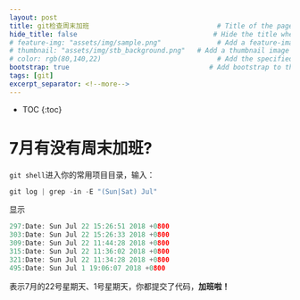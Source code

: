 ```yaml
---
layout: post
title: git检查周末加班                                # Title of the page
hide_title: false                                  # Hide the title when displaying the post, but shown in lists of posts
# feature-img: "assets/img/sample.png"              # Add a feature-image to the post
# thumbnail: "assets/img/stb_background.png"   # Add a thumbnail image on blog view
# color: rgb(80,140,22)                             # Add the specified color as feature image, and change link colors in post
bootstrap: true                                   # Add bootstrap to the page
tags: [git]
excerpt_separator: <!--more-->
---
```


<!--more-->
* TOC
{:toc}

# 7月有没有周末加班?

`git shell`进入你的常用项目目录，输入：

```c
git log | grep -in -E "(Sun|Sat) Jul"
```

显示

```c
297:Date: Sun Jul 22 15:26:51 2018 +0800
303:Date: Sun Jul 22 15:26:33 2018 +0800
309:Date: Sun Jul 22 11:44:28 2018 +0800
315:Date: Sun Jul 22 11:36:02 2018 +0800
321:Date: Sun Jul 22 11:34:28 2018 +0800
495:Date: Sun Jul 1 19:06:07 2018 +0800
```

表示7月的22号星期天、1号星期天，你都提交了代码，**加班啦！**